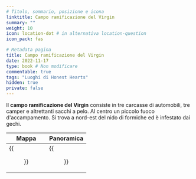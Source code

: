 ```yaml
---
# Titolo, sommario, posizione e icona
linktitle: Campo ramificazione del Virgin
summary: ""
weight: 10
icon: location-dot # in alternativa location-question
icon_pack: fas

# Metadata pagina
title: Campo ramificazione del Virgin
date: 2022-11-17
type: book # Non modificare
commentable: true
tags: "Luoghi di Honest Hearts"
hidden: true
private: false
---
```


<div class="fnv">

Il **campo ramificazione del Virgin** consiste in tre carcasse di automobili, tre camper e altrettanti sacchi a pelo. Al centro un piccolo fuoco d'accampamento. Si trova a nord-est del nido di formiche ed è infestato dai gechi.

| Mappa | Panoramica |
| ----- | ---------- |
|   {{<figure src="fnv/Virgin_Fork_Campground_loc.webp">}}    |  {{<figure src="fnv/Virgin_Fork_Campground.webp">}}          | 

</div>


